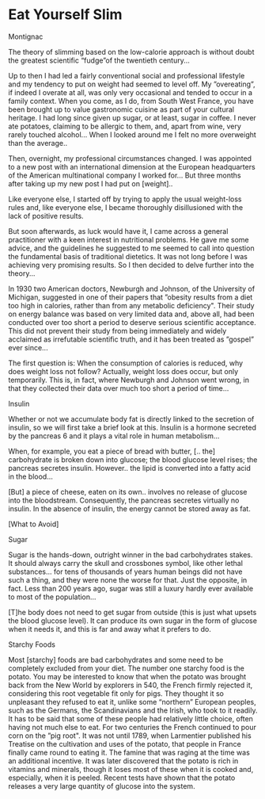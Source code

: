 # Eat Yourself Slim

Montignac

The theory of slimming based on the low-calorie approach is without
doubt the greatest scientific “fudge”of the twentieth century...

Up to then I had led a fairly conventional social and professional
lifestyle and my tendency to put on weight had seemed to level off. My
”overeating”, if indeed I overate at all, was only very occasional and
tended to occur in a family context. When you come, as I do, from
South West France, you have been brought up to value gastronomic
cuisine as part of your cultural heritage. I had long since given up
sugar, or at least, sugar in coffee. I never ate potatoes, claiming to
be allergic to them, and, apart from wine, very rarely touched
alcohol... When I looked around me I felt no more overweight than the
average..

Then, overnight, my professional circumstances changed. I was
appointed to a new post with an international dimension at the
European headquarters of the American multinational company I worked
for... But three months after taking up my new post I had put on
[weight]..

Like everyone else, I started off by trying to apply the usual
weight-loss rules and, like everyone else, I became thoroughly
disillusioned with the lack of positive results.

But soon afterwards, as luck would have it, I came across a general
practitioner with a keen interest in nutritional problems. He gave me
some advice, and the guidelines he suggested to me seemed to call into
question the fundamental basis of traditional dietetics.  It was not
long before I was achieving very promising results. So I then decided
to delve further into the theory...

In 1930 two American doctors, Newburgh and Johnson, of the University
of Michigan, suggested in one of their papers that ”obesity results
from a diet too high in calories, rather than from any metabolic
deficiency". Their study on energy balance was based on very limited
data and, above all, had been conducted over too short a period to
deserve serious scientific acceptance. This did not prevent their
study from being immediately and widely acclaimed as irrefutable
scientific truth, and it has been treated as ”gospel” ever since...

The first question is: When the consumption of calories is reduced,
why does weight loss not follow? Actually, weight loss does occur, but
only temporarily. This is, in fact, where Newburgh and Johnson went
wrong, in that they collected their data over much too short a period
of time...

Insulin

Whether or not we accumulate body fat is directly linked to the
secretion of insulin, so we will first take a brief look at
this. Insulin is a hormone secreted by the pancreas 6 and it plays a
vital role in human metabolism...

When, for example, you eat a piece of bread with butter, [.. the]
carbohydrate is broken down into glucose; the blood glucose level
rises; the pancreas secretes insulin. However.. the lipid is converted
into a fatty acid in the blood...

[But] a piece of cheese, eaten on its own..  involves no release of
glucose into the bloodstream. Consequently, the pancreas secretes
virtually no insulin. In the absence of insulin, the energy cannot be
stored away as fat.

[What to Avoid]

Sugar

Sugar is the hands-down, outright winner in the bad carbohydrates
stakes. It should always carry the skull and crossbones symbol, like
other lethal substances... for tens of thousands of years human beings
did not have such a thing, and they were none the worse for that. Just
the opposite, in fact.  Less than 200 years ago, sugar was still a
luxury hardly ever available to most of the population...

[T]he body does not need to get sugar from outside (this is just what
upsets the blood glucose level). It can produce its own sugar in the
form of glucose when it needs it, and this is far and away what it
prefers to do.

<a name='potato'/>

Starchy Foods

Most [starchy] foods are bad carbohydrates and some need to be
completely excluded from your diet. The number one starchy food is the
potato. You may be interested to know that when the potato was brought
back from the New World by explorers in 540, the French firmly
rejected it, considering this root vegetable fit only for pigs. They
thought it so unpleasant they refused to eat it, unlike some
“northern” European peoples, such as the Germans, the Scandinavians
and the Irish, who took to it readily. It has to be said that some of
these people had relatively little choice, often having not much else
to eat.  For two centuries the French continued to pour corn on the
”pig root". It was not until 1789, when Larmentier published his
Treatise on the cultivation and uses of the potato, that people in
France finally came round to eating it.  The famine that was raging at
the time was an additional incentive. It was later discovered that the
potato is rich in vitamins and minerals, though it loses most of these
when it is cooked and, especially, when it is peeled. Recent tests
have shown that the potato releases a very large quantity of glucose
into the system.
